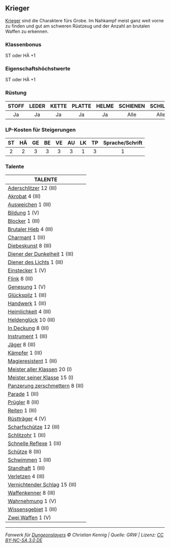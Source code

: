 ## Krieger

[Krieger](charaktere-klasse-krieger.md) sind die Charaktere fürs Grobe. Im Nahkampf meist ganz weit vorne zu finden und gut am schweren Rüstzeug und der Anzahl an brutalen Waffen zu erkennen.

### Klassenbonus

ST oder HÄ +1

### Eigenschaftshöchstwerte

ST oder HÄ +1

### Rüstung

| STOFF | LEDER | KETTE | PLATTE | HELME | SCHIENEN | SCHILDE |
| :---: | :---: | :---: | :----: | :---: | :------: | :-----: |
|  Ja   |  Ja   |  Ja   |   Ja   |  Ja   |   Alle   |  Alle   |

### LP-Kosten für Steigerungen

| ST  | HÄ  | GE  | BE  | VE  | AU  | LK  | TP  | Sprache/Schrift |
| :-: | :-: | :-: | :-: | :-: | :-: | :-: | :-: | :-------------: |
|  2  |  2  |  3  |  3  |  3  |  3  |  1  |  3  |        1        |

### Talente

| TALENTE                                                                                  |
| ---------------------------------------------------------------------------------------- |
| [Aderschlitzer](talente/aderschlitzer.md) 12 (III)                                       |
| [Akrobat](talente/akrobat.md) 4 (III)                                                    |
| [Ausweichen](talente/ausweichen.md) 1 (III)                                              |
| [Bildung](talente/bildung.md) 1 (V)                                                      |
| [Blocker](talente/blocker.md) 1 (III)                                                    |
| [Brutaler Hieb](talente/brutaler-hieb.md) 4 (III)                                        |
| [Charmant](talente/charmant.md) 1 (III)                                                  |
| [Diebeskunst](talente/diebeskunst.md) 8 (III)                                            |
| [Diener der Dunkelheit](talente/diener-der-dunkelheit.md) 1 (III)                        |
| [Diener des Lichts](talente/diener-des-lichts.md) 1 (III)                                |
| [Einstecker](talente/einstecker.md) 1 (V)                                                |
| [Flink](talente/flink.md) 8 (III)                                                        |
| [Genesung](talente/genesung.md) 1 (V)                                                    |
| [Glückspilz](talente/glueckspilz.md) 1 (III)                                             |
| [Handwerk](talente/handwerk.md) 1 (III)                                                  |
| [Heimlichkeit](talente/heimlichkeit.md) 4 (III)                                          |
| [Heldenglück](talente/heldenglueck.md) 10 (III)                                          |
| [In Deckung](talente/in-deckung.md) 8 (III)                                              |
| [Instrument](talente/instrument.md) 1 (III)                                              |
| [Jäger](talente/jaeger.md) 8 (III)                                                       |
| [Kämpfer](talente/kaempfer.md) 1 (III)                                                   |
| [Magieresistent](talente/magieresistent.md) 1 (III)                                      |
| [Meister aller Klassen](talente/meister-aller-klassen.md) 20 (I)                         |
| [Meister seiner Klasse](talente/meister-seiner-klasse.md) 15 (I)                         |
| [Panzerung zerschmettern](talente/panzerung-zerschmettern.md) 8 (III)                    |
| [Parade](talente/parade.md) 1 (III)                                                      |
| [Prügler](talente/pruegler.md) 8 (III)                                                   |
| [Reiten](talente/reiten.md) 1 (III)                                                      |
| [Rüstträger](talente/ruesttraeger.md) 4 (V)                                              |
| [Scharfschütze](talente/scharfschuetze.md) 12 (III)                                      |
| [Schlitzohr](talente/schlitzohr.md) 1 (III)                                              |
| [Schnelle Reflexe](talente/schnelle-reflexe.md) 1 (III)                                  |
| [Schütze](talente/schuetze.md) 8 (III)                                                   |
| [Schwimmen](talente/schwimmen.md) 1 (III)                                                |
| [Standhaft](talente/standhaft.md) 1 (III)                                                |
| [Verletzen](talente/verletzen.md) 4 (III)                                                |
| [Vernichtender Schlag](talente/vernichtender-schlag.md) 15 (III)                         |
| [Waffenkenner](talente/waffenkenner.md) 8 (III)                                          |
| [Wahrnehmung](talente/wahrnehmung.md) 1 (V)                                              |
| [Wissensgebiet](talente/wissensgebiet.md) 1 (III)                                        |
| [Zwei Waffen](talente/zwei-waffen.md) 1 (V) |

---

_Fanwerk für [Dungeonslayers](https://www.dungeonslayers.net/) © Christian Kennig | Quelle: GRW | Lizenz: [CC BY-NC-SA 3.0 DE](https://creativecommons.org/licenses/by-nc-sa/3.0/de/)_
